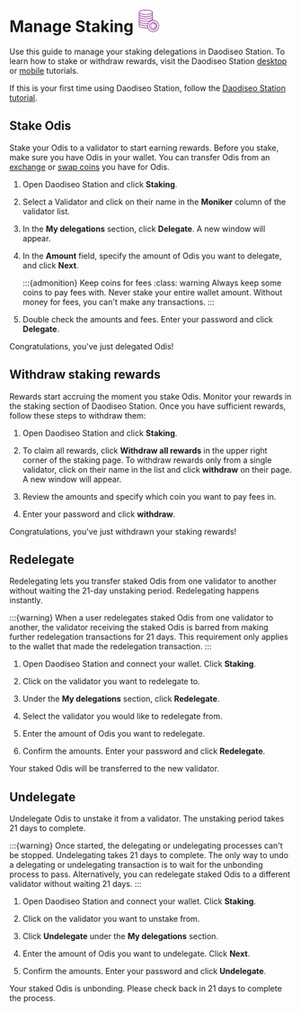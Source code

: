 # Manage Staking <img src="/img/Staking.svg" height="40px">

Use this guide to manage your staking delegations in Daodiseo Station. To learn how to stake or withdraw rewards, visit the Daodiseo Station [desktop](download/daodiseo-station-desktop.md) or [mobile](download/daodiseo-station-mobile.md) tutorials.  

If this is your first time using Daodiseo Station, follow the [Daodiseo Station tutorial](download/daodiseo-station-desktop.md).

## Stake Odis

Stake your Odis to a validator to start earning rewards. Before you stake, make sure you have Odis in your wallet. You can transfer Odis from an [exchange](wallet.md) or [swap coins](wallet.md) you have for Odis.

1. Open Daodiseo Station and click **Staking**.

2. Select a Validator and click on their name in the **Moniker** column of the validator list.

3. In the **My delegations** section, click **Delegate**. A new window will appear.

4. In the **Amount** field, specify the amount of Odis you want to delegate, and click **Next**.

   :::{admonition} Keep coins for fees
   :class: warning
   Always keep some coins to pay fees with. Never stake your entire wallet amount. Without money for fees, you can't make any transactions.
   :::

5. Double check the amounts and fees. Enter your password and click **Delegate**.

Congratulations, you've just delegated Odis!

## Withdraw staking rewards

Rewards start accruing the moment you stake Odis. Monitor your rewards in the staking section of Daodiseo Station. Once you have sufficient rewards, follow these steps to withdraw them:

1. Open Daodiseo Station and click **Staking**.

2. To claim all rewards, click **Withdraw all rewards** in the upper right corner of the staking page. To withdraw rewards only from a single validator, click on their name in the list and click **withdraw** on their page.  A new window will appear.

3. Review the amounts and specify which coin you want to pay fees in.

4. Enter your password and click **withdraw**.

Congratulations, you've just withdrawn your staking rewards!

## Redelegate

Redelegating lets you transfer staked Odis from one validator to another without waiting the 21-day unstaking period. Redelegating happens instantly.

:::{warning}
When a user redelegates staked Odis from one validator to another, the validator receiving the staked Odis is barred from making further redelegation transactions for 21 days. This requirement only applies to the wallet that made the redelegation transaction.
:::

1. Open Daodiseo Station and connect your wallet. Click **Staking**.

2. Click on the validator you want to redelegate to.

3. Under the **My delegations** section, click **Redelegate**.

4. Select the validator you would like to redelegate from.

5. Enter the amount of Odis you want to redelegate.

6. Confirm the amounts. Enter your password and click **Redelegate**.

Your staked Odis will be transferred to the new validator.

## Undelegate

Undelegate Odis to unstake it from a validator. The unstaking period takes 21 days to complete.

:::{warning}
Once started, the delegating or undelegating processes can't be stopped.
Undelegating takes 21 days to complete. The only way to undo a delegating or undelegating transaction is to wait for the unbonding process to pass. Alternatively, you can redelegate staked Odis to a different validator without waiting 21 days.
:::

1. Open Daodiseo Station and connect your wallet. Click **Staking**.

2. Click on the validator you want to unstake from.

3. Click **Undelegate** under the **My delegations** section.

4. Enter the amount of Odis you want to undelegate. Click **Next**.

4. Confirm the amounts. Enter your password and click **Undelegate**.

Your staked Odis is unbonding. Please check back in 21 days to complete the process.
